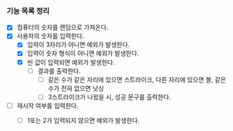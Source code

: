 ### 기능 목록 정리
- [x] 컴퓨터의 숫자를 랜덤으로 가져온다.
- [x] 사용자의 숫자를 입력한다.
  - [x] 입력이 3자리가 아니면 예외가 발생한다.
  - [x] 입력이 숫자 형식이 아니면 예외가 발생한다.
  - [x] 빈 값이 입력되면 예외가 발생한다.
    - [ ] 결과를 출력한다.
      - [ ] 같은 수가 같은 자리에 있으면 스트라이크, 다른 자리에 있으면 볼, 같은 수가 전혀 없으면 낫싱
      - [ ] 3스트라이크가 나왔을 시, 성공 문구를 출력한다.
- [ ] 재시작 여부를 입력한다.
  - [ ] 1또는 2가 입력되지 않으면 예외가 발생한다.
  